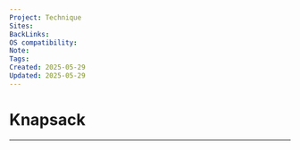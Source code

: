 ```yaml
---
Project: Technique
Sites: 
BackLinks: 
OS compatibility: 
Note: 
Tags: 
Created: 2025-05-29
Updated: 2025-05-29
---
```

# Knapsack
---
